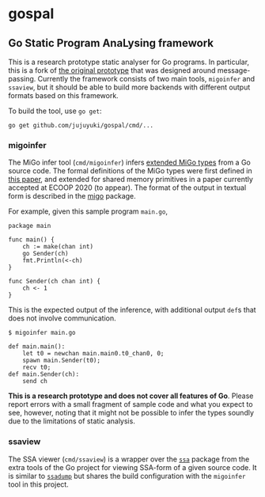 # gospal 

## Go Static Program AnaLysing framework

This is a research prototype static analyser for Go programs. 
In particular, this is a fork of [the original prototype](https://github.com/nickng/gospal) 
that was designed around message-passing. 
Currently the framework consists of two main tools, `migoinfer` and `ssaview`, but it
should be able to build more backends with different output formats based on this framework.

To build the tool, use `go get`:

```
go get github.com/jujuyuki/gospal/cmd/...
```

### migoinfer

The MiGo infer tool (`cmd/migoinfer`) infers [extended MiGo
types](http://github.com/jujuyuki/migo) from a Go source code. The formal
definitions of the MiGo types were first defined in 
[this paper](http://mrg.doc.ic.ac.uk/publications/fencing-off-go-liveness-and-safety-for-channel-based-programming/), 
and extended for shared memory primitives in a paper currently accepted at ECOOP 2020 (to appear). 
The format of the output in textual form is described in the 
[migo](https://github.com/jujuyuki/migo/blob/master/README.md) package.

For example, given this sample program `main.go`,

```
package main

func main() {
	ch := make(chan int)
	go Sender(ch)
	fmt.Println(<-ch)
}

func Sender(ch chan int) {
	ch <- 1
}
```

This is the expected output of the inference, with additional output `def`s that
does not involve communication.

```
$ migoinfer main.go

def main.main():
    let t0 = newchan main.main0.t0_chan0, 0;
    spawn main.Sender(t0);
    recv t0;
def main.Sender(ch):
    send ch
```

**This is a research prototype and does not cover all features of Go**.
Please report errors with a small fragment of sample code and what you
expect to see, however, noting that it might not be possible to infer the
types soundly due to the limitations of static analysis.

### ssaview

The SSA viewer (`cmd/ssaview`) is a wrapper over the
[`ssa`](http://golang.org/x/tools/go/ssa) package from the extra tools of the Go
project for viewing SSA-form of a given source code. It is similar to
[`ssadump`](https://golang.org/x/tools/cmd/ssadump) but shares the build
configuration with the `migoinfer` tool in this project.
